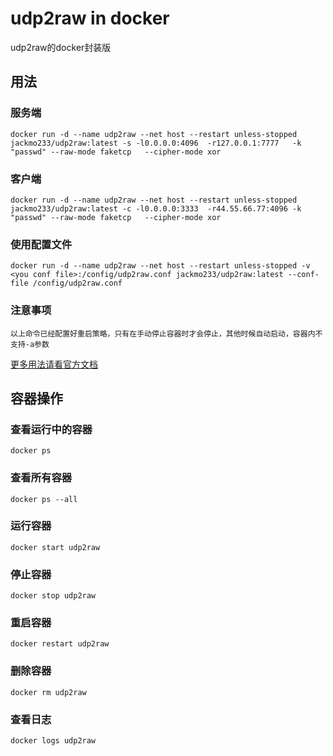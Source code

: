 # udp2raw in docker

udp2raw的docker封装版

## 用法

### 服务端
    docker run -d --name udp2raw --net host --restart unless-stopped jackmo233/udp2raw:latest -s -l0.0.0.0:4096  -r127.0.0.1:7777   -k "passwd" --raw-mode faketcp   --cipher-mode xor
    
### 客户端
    docker run -d --name udp2raw --net host --restart unless-stopped jackmo233/udp2raw:latest -c -l0.0.0.0:3333  -r44.55.66.77:4096 -k "passwd" --raw-mode faketcp   --cipher-mode xor
    
### 使用配置文件
    docker run -d --name udp2raw --net host --restart unless-stopped -v <you conf file>:/config/udp2raw.conf jackmo233/udp2raw:latest --conf-file /config/udp2raw.conf
    
### 注意事项
    以上命令已经配置好重启策略，只有在手动停止容器时才会停止，其他时候自动启动，容器内不支持-a参数
[更多用法请看官方文档](https://github.com/wangyu-/udp2raw-tunnel/blob/master/doc/README.zh-cn.md)
    
## 容器操作

### 查看运行中的容器
    docker ps
    
### 查看所有容器
    docker ps --all
    
### 运行容器
    docker start udp2raw
    
### 停止容器
    docker stop udp2raw
    
### 重启容器
    docker restart udp2raw
    
### 删除容器
    docker rm udp2raw
    
### 查看日志
    docker logs udp2raw
    
